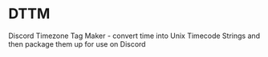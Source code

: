 # DTTM
Discord Timezone Tag Maker - convert time into Unix Timecode Strings and then package them up for use on Discord
